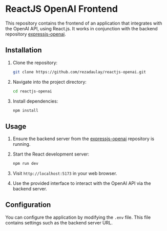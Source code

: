 # ReactJS OpenAI Frontend

This repository contains the frontend of an application that integrates with the OpenAI API, using React.js. It works in conjunction with the backend repository [expressjs-openai](https://github.com/rezadaulay/expressjs-openai).

## Installation

1. Clone the repository:

    ```bash
    git clone https://github.com/rezadaulay/reactjs-openai.git
    ```

2. Navigate into the project directory:

    ```bash
    cd reactjs-openai
    ```

3. Install dependencies:

    ```bash
    npm install
    ```

## Usage

1. Ensure the backend server from the [expressjs-openai](https://github.com/rezadaulay/expressjs-openai) repository is running.

2. Start the React development server:

    ```bash
    npm run dev
    ```

3. Visit `http://localhost:5173` in your web browser.

4. Use the provided interface to interact with the OpenAI API via the backend server.

## Configuration

You can configure the application by modifying the `.env` file. This file contains settings such as the backend server URL.